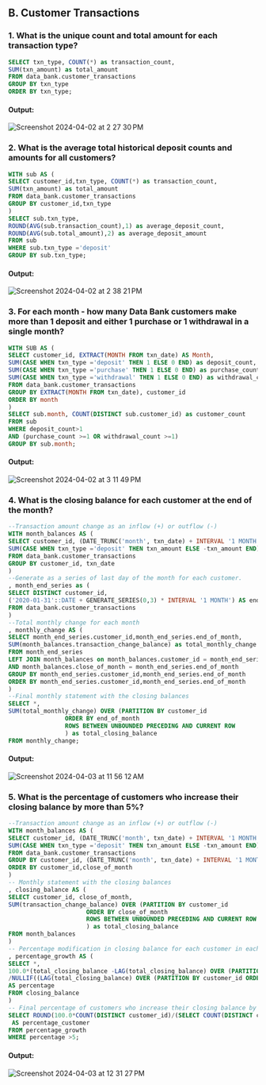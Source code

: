 ## B. Customer Transactions
### 1. What is the unique count and total amount for each transaction type?
~~~~sql
SELECT txn_type, COUNT(*) as transaction_count,
SUM(txn_amount) as total_amount
FROM data_bank.customer_transactions
GROUP BY txn_type
ORDER BY txn_type;
~~~~
#### Output:
![Screenshot 2024-04-02 at 2 27 30 PM](https://github.com/bachbaongan/Portfolio_Data/assets/144385168/49a273de-c13b-40a8-ba8d-4b3412169fb2)

### 2. What is the average total historical deposit counts and amounts for all customers?
~~~~sql
WITH sub AS (
SELECT customer_id,txn_type, COUNT(*) as transaction_count,
SUM(txn_amount) as total_amount
FROM data_bank.customer_transactions
GROUP BY customer_id,txn_type
)
SELECT sub.txn_type, 
ROUND(AVG(sub.transaction_count),1) as average_deposit_count,
ROUND(AVG(sub.total_amount),2) as average_deposit_amount
FROM sub
WHERE sub.txn_type ='deposit'
GROUP BY sub.txn_type;
~~~~
#### Output:
![Screenshot 2024-04-02 at 2 38 21 PM](https://github.com/bachbaongan/Portfolio_Data/assets/144385168/9703fcce-42d7-426b-9d61-21cfdbd25e50)

### 3. For each month - how many Data Bank customers make more than 1 deposit and either 1 purchase or 1 withdrawal in a single month?
~~~~sql
WITH SUB AS (
SELECT customer_id, EXTRACT(MONTH FROM txn_date) AS Month, 
SUM(CASE WHEN txn_type ='deposit' THEN 1 ELSE 0 END) as deposit_count,
SUM(CASE WHEN txn_type ='purchase' THEN 1 ELSE 0 END) as purchase_count,
SUM(CASE WHEN txn_type ='withdrawal' THEN 1 ELSE 0 END) as withdrawal_count
FROM data_bank.customer_transactions
GROUP BY EXTRACT(MONTH FROM txn_date), customer_id
ORDER BY month
)
SELECT sub.month, COUNT(DISTINCT sub.customer_id) as customer_count
FROM sub
WHERE deposit_count>1
AND (purchase_count >=1 OR withdrawal_count >=1)
GROUP BY sub.month;
~~~~
#### Output:
![Screenshot 2024-04-02 at 3 11 49 PM](https://github.com/bachbaongan/Portfolio_Data/assets/144385168/28d28430-eb7c-4184-99c3-da70e2d6ea8f)

### 4. What is the closing balance for each customer at the end of the month?
~~~~sql
--Transaction amount change as an inflow (+) or outflow (-)
WITH month_balances AS (
SELECT customer_id, (DATE_TRUNC('month', txn_date) + INTERVAL '1 MONTH - 1 DAY') AS close_of_month,
SUM(CASE WHEN txn_type ='deposit' THEN txn_amount ELSE -txn_amount END) as transaction_change_balance
FROM data_bank.customer_transactions
GROUP BY customer_id, txn_date
)
--Generate as a series of last day of the month for each customer.
, month_end_series as (
SELECT DISTINCT customer_id,
('2020-01-31'::DATE + GENERATE_SERIES(0,3) * INTERVAL '1 MONTH') AS end_of_month
FROM data_bank.customer_transactions
)
--Total monthly change for each month
, monthly_change AS (
SELECT month_end_series.customer_id,month_end_series.end_of_month,
SUM(month_balances.transaction_change_balance) as total_monthly_change
FROM month_end_series 
LEFT JOIN month_balances on month_balances.customer_id = month_end_series.customer_id
AND month_balances.close_of_month = month_end_series.end_of_month
GROUP BY month_end_series.customer_id,month_end_series.end_of_month 
ORDER BY month_end_series.customer_id,month_end_series.end_of_month 
)
--Final monthly statement with the closing balances
SELECT *, 
SUM(total_monthly_change) OVER (PARTITION BY customer_id
				ORDER BY end_of_month
				ROWS BETWEEN UNBOUNDED PRECEDING AND CURRENT ROW
				) as total_closing_balance
FROM monthly_change;
~~~~
#### Output:
![Screenshot 2024-04-03 at 11 56 12 AM](https://github.com/bachbaongan/Portfolio_Data/assets/144385168/55b2db0f-0069-4b2f-aeb8-f86d8b7158f9)

### 5. What is the percentage of customers who increase their closing balance by more than 5%?
~~~~sql
--Transaction amount change as an inflow (+) or outflow (-)
WITH month_balances AS (
SELECT customer_id, (DATE_TRUNC('month', txn_date) + INTERVAL '1 MONTH - 1 DAY') AS close_of_month,
SUM(CASE WHEN txn_type ='deposit' THEN txn_amount ELSE -txn_amount END) as transaction_change_balance
FROM data_bank.customer_transactions
GROUP BY customer_id, (DATE_TRUNC('month', txn_date) + INTERVAL '1 MONTH - 1 DAY')
ORDER BY customer_id,close_of_month 
)
-- Monthly statement with the closing balances
, closing_balance AS (
SELECT customer_id, close_of_month,
SUM(transaction_change_balance) OVER (PARTITION BY customer_id
				      ORDER BY close_of_month
				      ROWS BETWEEN UNBOUNDED PRECEDING AND CURRENT ROW
				      ) as total_closing_balance
FROM month_balances
)
-- Percentage modification in closing balance for each customer in each month
, percentage_growth AS (
SELECT *, 
100.0*(total_closing_balance -LAG(total_closing_balance) OVER (PARTITION BY customer_id ORDER BY close_of_month))
/NULLIF((LAG(total_closing_balance) OVER (PARTITION BY customer_id ORDER BY close_of_month)),0)
AS percentage
FROM closing_balance
)
-- Final percentage of customers who increase their closing balance by more than 5%
SELECT ROUND(100.0*COUNT(DISTINCT customer_id)/(SELECT COUNT(DISTINCT customer_id) FROM data_bank.customer_transactions),1)
 AS percentage_customer
FROM percentage_growth
WHERE percentage >5;
~~~~
#### Output:
![Screenshot 2024-04-03 at 12 31 27 PM](https://github.com/bachbaongan/Portfolio_Data/assets/144385168/512ef000-b781-4c0e-a684-47e0e49c343f)
